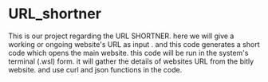 # URL_shortner
This is our project regarding the URL SHORTNER.
here we will give a working or ongoing website's URL as input .
and this code generates a short code which opens the main website.
this code will be run in the system's terminal (.wsl) form.
it will gather the details of websites URL from the bitly website.
and use curl and json functions in the code.

